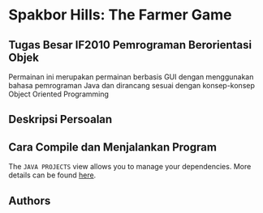 # Spakbor Hills: The Farmer Game

## Tugas Besar IF2010 Pemrograman Berorientasi Objek 
Permainan ini merupakan permainan berbasis GUI dengan menggunakan bahasa pemrograman Java dan dirancang sesuai dengan konsep-konsep Object Oriented Programming

## Deskripsi Persoalan


## Cara Compile dan Menjalankan Program

The `JAVA PROJECTS` view allows you to manage your dependencies. More details can be found [here](https://github.com/microsoft/vscode-java-dependency#manage-dependencies).

## Authors
